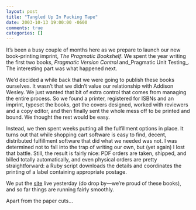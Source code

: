 ```yaml
---
layout: post
title: "Tangled Up In Packing Tape"
date: 2003-10-13 19:00:00 -0600
comments: true
categories: []
---
```


It’s been a busy couple of months here as we prepare to launch our new
book-printing imprint, _The Pragmatic Bookshelf_. We spent the year
writing the first two books, _Pragmatic Version Control_ and_Pragmatic
Unit Testing_. The interesting part was what happened next.


We’d decided a while back that we were going to publish these books
ourselves. It wasn’t that we didn’t value our relationship with
Addison Wesley. We just wanted that bit of extra control that comes
from managing the entire process. So we found a printer, registered
for ISBNs and an imprint, typeset the books, got the covers designed,
worked with reviewers and a copy editor, and then finally sent the
whole mess off to be printed and bound. We thought the rest would be
easy.


Instead, we then spent weeks putting all the fulfillment options in
place. It turns out that while shopping cart software is easy to find,
decent, distributed fulfillment software that did what we needed was
not. I was determined not to fall into the trap of writing our own,
but (yet again) I lost that battle. Still, the result is fairly nice:
PDF orders are taken, shipped, and billed totally automatically, and
even physical orders are pretty straightforward: a Ruby script
downloads the details and coordinates the printing of a label
containing appropriate postage.


We put the <a
href="http://www.pragmaticprogrammer.com/starter_kit/index.html">site</a> live
yesterday (do drop by—we’re proud of these books), and so far things
are running fairly smoothly.


Apart from the paper cuts…

